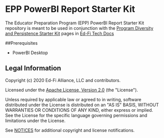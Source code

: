 # EPP PowerBI Report Starter Kit

The Educator Preparation Program (EPP) PowerBI Report Starter Kit repository is meant to be used in conjunction with the [Program Diversity and Persistence Starter Kit](https://techdocs.ed-fi.org/display/SK/Program+Diversity+and+Persistence+Starter+Kit) pages in [Ed-Fi Tech Docs](https://techdocs.ed-fi.org/)

##Prerequisites
* PowerBI Desktop

## Legal Information

Copyright (c) 2020 Ed-Fi Alliance, LLC and contributors.

Licensed under the [Apache License, Version 2.0](LICENSE) (the "License").

Unless required by applicable law or agreed to in writing, software distributed
under the License is distributed on an "AS IS" BASIS, WITHOUT WARRANTIES OR
CONDITIONS OF ANY KIND, either express or implied. See the License for the
specific language governing permissions and limitations under the License.

See [NOTICES](NOTICES.md) for additional copyright and license notifications.
